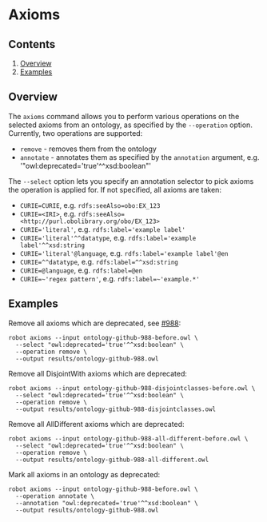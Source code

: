 # Axioms

## Contents

1. [Overview](#overview)
2. [Examples](#examples)

## Overview

The `axioms` command allows you to perform various operations on the selected axioms from an ontology, as specified by
the `--operation` option. Currently, two operations are supported:
- `remove` - removes them from the ontology
- `annotate` - annotates them as specified by the `annotation` argument, e.g. '"owl:deprecated='true'^^xsd:boolean"'

The `--select` option lets you specify an annotation selector to pick axioms the operation is applied for. If not specified, all axioms are taken:
- `CURIE=CURIE`, e.g. `rdfs:seeAlso=obo:EX_123`
- `CURIE=<IRI>`, e.g. `rdfs:seeAlso=<http://purl.obolibrary.org/obo/EX_123>`
- `CURIE='literal'`, e.g. `rdfs:label='example label'`
- `CURIE='literal'^^datatype`, e.g. `rdfs:label='example label'^^xsd:string`
- `CURIE='literal'@language`, e.g. `rdfs:label='example label'@en`
- `CURIE=^^datatype`, e.g. `rdfs:label=^^xsd:string`
- `CURIE=@language`, e.g. `rdfs:label=@en`
- `CURIE=~'regex pattern'`, e.g. `rdfs:label=~'example.*'`

## Examples

Remove all axioms which are deprecated, see [#988](https://github.com/ontodev/robot/issues/988):

    robot axioms --input ontology-github-988-before.owl \
      --select "owl:deprecated='true'^^xsd:boolean" \
      --operation remove \
      --output results/ontology-github-988.owl

Remove all DisjointWith axioms which are deprecated:

    robot axioms --input ontology-github-988-disjointclasses-before.owl \
      --select "owl:deprecated='true'^^xsd:boolean" \
      --operation remove \
      --output results/ontology-github-988-disjointclasses.owl

Remove all AllDifferent axioms which are deprecated:

    robot axioms --input ontology-github-988-all-different-before.owl \
      --select "owl:deprecated='true'^^xsd:boolean" \
      --operation remove \
      --output results/ontology-github-988-all-different.owl

Mark all axioms in an ontology as deprecated:

    robot axioms --input ontology-github-988-before.owl \
      --operation annotate \
      --annotation "owl:deprecated='true'^^xsd:boolean" \
      --output results/ontology-github-988.owl